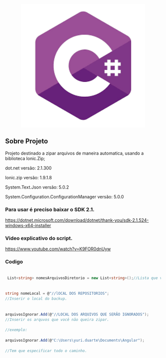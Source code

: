 <p align="center"><img src="download.png" width="400"></a></p>


## Sobre Projeto

Projeto destinado a zipar arquivos de maneira automatica, usando a biblioteca Ionic.Zip;

dot.net versão: 2.1.300

Ionic.zip versão: 1.9.1.8

System.Text.Json versão: 5.0.2

System.Configuration.ConfigurationManager versão: 5.0.0



### Para usar é preciso baixar o SDK 2.1. 

https://dotnet.microsoft.com/download/dotnet/thank-you/sdk-2.1.524-windows-x64-installer


### Video explicativo do script.

https://www.youtube.com/watch?v=K9FOR0dnUyw

### Codigo

~~~c#

 List<string> nomesArquivosDiretorio = new List<string>();//Lista que vai receber os nomes do diretorio e todos os arquivos


string nomeLocal = @"//lOCAL DOS REPOSITORIOS";
//Inserir o local do backup.


arquivosIgnorar.Add(@"//LOCAL DOS ARQUIVOS QUE SERÃO IGNORADOS");
//Inserir os arquvos que você não queira zipar.

//exemplo:

arquivosIgnorar.Add(@"C:\Users\yuri.duarte\Documents\Angular");

//Tem que especificar todo o caminho.


~~~